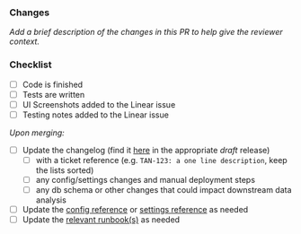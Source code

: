 ### Changes

_Add a brief description of the changes in this PR to help give the reviewer context._

### Checklist

- [ ] Code is finished
- [ ] Tests are written
- [ ] UI Screenshots added to the Linear issue
- [ ] Testing notes added to the Linear issue

_Upon merging:_

- [ ] Update the changelog (find it [here](https://github.com/beyondessential/tamanu/releases) in the appropriate _draft_ release)
  - [ ] with a ticket reference (e.g. `TAN-123: a one line description`, keep the lists sorted)
  - [ ] any config/settings changes and manual deployment steps
  - [ ] any db schema or other changes that could impact downstream data analysis
- [ ] Update the [config reference](https://beyond-essential.slab.com/posts/reference-config-file-0c70ukly) or [settings reference](https://beyond-essential.slab.com/posts/reference-settings-0blw1x2q) as needed
- [ ] Update the [relevant runbook(s)](https://beyond-essential.slab.com/topics/runbooks-bs04ml6c) as needed
